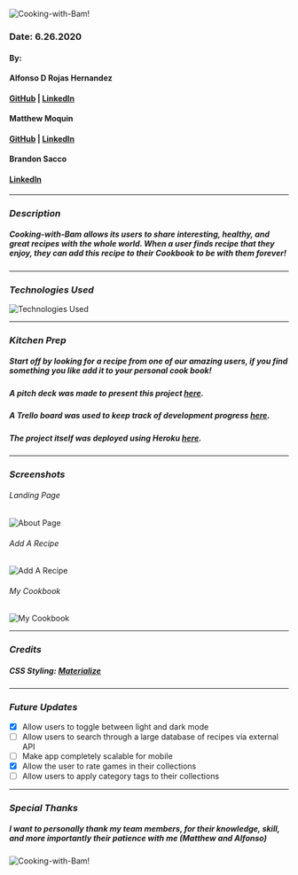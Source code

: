 ![Cooking-with-Bam!](https://i.imgur.com/621Pfar.png)

### Date: 6.26.2020

#### By:
#### Alfonso D Rojas Hernandez 
#### [GitHub](https://github.com/acostade29) | [LinkedIn](https://www.linkedin.com/in/alfonsorh/)
#### 
#### Matthew Moquin
#### [GitHub](https://github.com/MJMoquin) | [LinkedIn](https://www.linkedin.com/in/matthewmoquin/)
#### 
#### Brandon Sacco
#### [LinkedIn](https://www.linkedin.com/in/brandonsacco/)
***

### ***Description***

##### Cooking-with-Bam allows its users to share interesting, healthy, and great recipes with the whole world. When a user finds recipe that they enjoy, they can add this recipe to their Cookbook to be with them forever!
***

### ***Technologies Used***
![Technologies Used](https://i.imgur.com/7NYPVvW.png)
***

### ***Kitchen Prep***

##### Start off by looking for a recipe from one of our amazing users, if you find something you like add it to your personal cook book!
##### A pitch deck was made to present this project [here](https://www.youtube.com/watch?v=PymV2py4LJU).
##### A Trello board was used to keep track of development progress [here](https://trello.com/b/NqexMcqS/sei-cc-8-project-3).
##### The project itself was deployed using Heroku [here](https://cooking-with-bam.herokuapp.com/).
***

### ***Screenshots***

###### Landing Page
![About Page]()

###### Add A Recipe
![Add A Recipe](https://i.imgur.com/ocEYyU3.png)

###### My Cookbook
![My Cookbook]()
***

### ***Credits***
##### CSS Styling: [Materialize](https://materializecss.com/)
***

### ***Future Updates***

-  [X] Allow users to toggle between light and dark mode
- [ ] Allow users to search through a large database of recipes via external API
- [ ] Make app completely scalable for mobile
- [X] Allow the user to rate games in their collections
- [ ] Allow users to apply category tags to their collections
***


### ***Special Thanks***

##### I want to personally thank my team members, for their knowledge, skill, and more importantly their patience with me (Matthew and Alfonso)


![Cooking-with-Bam!](https://media.giphy.com/media/55bqPozrvWmomKsqxs/giphy.gif)